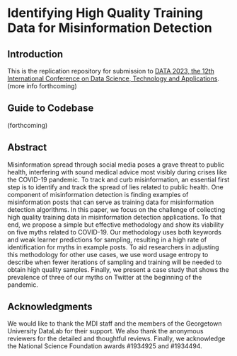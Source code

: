 # Identifying High Quality Training Data for Misinformation Detection

## Introduction

This is the replication repository for submission to [DATA 2023, the 12th International Conference on Data Science, Technology and Applications](https://data.scitevents.org/). (more info forthcoming)


## Guide to Codebase

(forthcoming)


## Abstract

Misinformation spread through social media poses a grave threat to public health, interfering with sound medical advice most visibly during crises like the COVID-19 pandemic. To track and curb misinformation, an essential first step is to identify and track the spread of lies related to public health. One component of misinformation detection is finding examples of misinformation posts that can serve as training data for misinformation detection algorithms. In this paper, we focus on the challenge of collecting high quality training data in misinformation detection applications. To that end, we propose a simple but effective methodology and show its viability on five myths related to COVID-19. Our methodology uses both keywords and weak learner predictions for sampling, resulting in a high rate of identification for myths in example posts. To aid researchers in adjusting this methodology for other use cases, we use word usage entropy to describe when fewer iterations of sampling and training will be needed to obtain high quality samples. Finally, we present a case study that shows the prevalence of three of our myths on Twitter at the beginning of the pandemic.


## Acknowledgments

We would like to thank the MDI staff and the members of the Georgetown University DataLab for their support. We also thank the anonymous reviewers for the detailed and thoughtful reviews. Finally, we acknowledge the National Science Foundation awards #1934925 and #1934494.
